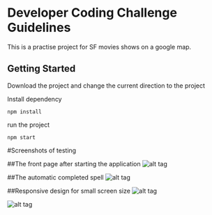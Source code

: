 # Developer Coding Challenge Guidelines

This is a practise project for SF movies shows on a google map.

## Getting Started

Download the project and change the current direction to the project

Install dependency
```
npm install
```

run the project
```
npm start
```

#Screenshots of testing

##The front page after starting the application
![alt tag](https://lh3.googleusercontent.com/b7X4Zp-QQqYikkV3kPYF-cDDMp3HFzt7wDvDMRlMIYTyTKRsjeF6YG3H92AH1Vihg9rOwnVF0JSndTiUq_bjPYKpCoXXNz36rZKMy2fEPhAzQ0rWlfJR245NdAXc5vj5PlTHguxjRjtC1fgnVIaBKOsRLC1taf97T01mVSXjXtu2gS30dA9RVoa7a7RsAdkXiwYzN-eWLaozXL-yG3Oa5YahTOQ27kuK_jeUQ8lPO7LLGeI9cRjjzkj4HwCm4R-6bOtZzqEONOv-XTFPG2VJzxcJHs3O4CncOxJdkFPtDxJDVF8ml1o4DWmYZ3NaaRkoVgSlYLaSTECORneE0F1BMxhotVb08chslYeOQn2Xdh6KJBfb72emO6jumC_BuxwewLXN_9CZDFQMl7OZ7eCD5h7dsb3hEczFJdrhzjo61Jqf-wT03t0CgWmHJ3Fsex-BEs7gq4UnSbPGna3qrbvT9aAbSwFNtYD_sPZf8Q-hFIZE7gUf7hXFm7rK4jqxdvJ5Yob0Sa6GLfm-cE92u_VAb4-UHgqRiUmLZ6EBhgLGWsn7WebFeFcfqES71jyo6ZVRbwv39D67sJJLtnIarDEgznhiOXunLFeHckwewSug6wNllHCitoiX=w1277-h939-no)

##The automatic completed spell
![alt tag](https://lh3.googleusercontent.com/5vpV0HIzlalVd-fvCCeFIwgZmxOfwiG0Kh-ovoZWMqDaCZ89h4UXHraFJ01Hbc04ESGbIhRvgXOPisM4IFpX-alpUGx3udT5QbS0l_pun0gB1scytX8ZL-IxBskoI8TDhaqYc9Af3VJZEebC3150aaM-5Ft_BmlSalpsv5qK7SJZ2UtOlIssF5mZPwWF6IWwrisDsdnE1YjScUaw8VrWUD0yE7gWXJ3Ea-L-XVPpuylabyZaMv__Wges1NvJI1Lf9ol_iAkwZ6mgDmqjoO7BtQypxC5UafbkLy0XrESBZhtdVeN_WeihggqL2AuHLXtN8YQSiU73HNXxtlKBFMQAqW3NMogKg7AsnJYiROnicjjRpd8lWOTiRrAECo1VkINLOCZuvQKNvm9GhjQFFZWVMdVMESGiIPbYSbp_4H0dwz97clkdy4UDB1ZjLtdtDnOH4TPrhHuwDNIOItAOqCXTfu1upB87A5AYIgc8Jw6uNv1wbYK7LIfbh7E2JgL-5gb4nc_Pc--r_qdCQxrgnqzgqfqk-AL6MQzStgmmUMyxUmMBLQbLIk7d0fjKlwOW-AyYwNgRZTSWXaap_qojrI3G5MKGkxQ2BFZir-p_fhvC8wJrnYdJ=w1024-h1146-no)


##Responsive design for small screen size
![alt tag](https://lh3.googleusercontent.com/Qa_gLcwcB-QQV4kWI43zkYbhjfFOMJR7V8wZ-s7EPOdE_ZLgk6Ui-HVgVemqkpDvodS5pIgSnmUKtwehS-OfvStFfGQj1lMMZaVmhhfIP6oURZ9Co2wJf6v2BEnKm5b7EOily6bT7KwO1zjN4WgsvsxGY72NQ0i-eO6PhhPficlNCq7Eztrsrtymsd_BaETXCfxiMrnz76hLOgk-2ShsnwSUvUHEvaNSrRWfhouD4rf32cxXgGXTJWNHVmeKvAX4kz8drILU2ubaQ4bsjd8MpLn3jT_wqZa8dSKIYFkb72CMkrdBtaQr0j8Fa88EzAlkC0OE0jfWphjuG1kO4dsSjAcGBp_afuomkUbOcKou8ZaQ3AxClrSIsQ3IyJMS7n6iy3P-2MbcXXaUXibrkfnjmmaqWi3wFI7P14E1IbAqsv0YX105IOaQYx6RIiNtqapILeAn-pQ9ekgeX6OQ4KCYQm7sCS8g7IxKT0RXJ58tQUXdJDwRNeh5M6I8Om3l6ozOw3Ivx6dszHH-pZEV2RYWHqymJv7i8Db5WSsViP20heQSEBDKknV-4N3QkScKNDYLVexbC1t6etNtEqt24BWHqnvfEAjqbYMCzqhnlPVgqgrWO5VhOdZn=w1062-h1134-no)

![alt tag](https://lh3.googleusercontent.com/XqRRjdrcZ-xRnlF1WJ2rG61R7jyG9-agy6Rk_olPLzlDvJmWaISN15czN9bl9Dc6WW25Pezi6wi6bqXmFagS4Hw6t9RwhMvg6rMedGeQN1FiX4f5D6OdPzxT2Ja6xPMlEq3e_H9FPqmSiEtZLsJDgxq3jPZEiA-QIMEh4NGWiPYlScsvrBIXc-wt1AYbUm7b-78Ys5U2sLTqFfPTjTtAIP9ve2c1zOYJx6w8iqul_DG_zWGX2bmmskNMds55lfRHKgmt0GTCOpDJ8j5QgMqRNDH2AD6awz6UoXdA7Q87HE5BGU9J1K8GJG9dyqHGjN5qbbRoiHXO4lC4oyTfGFlW5L18hnqGPrRb0ile5q6YkuBTJwllC6YRspSjZe5gCwyX2qSdI296vPxdBalSFKKkz37QlxEqsuv0tQaIK-UBAGPEz23EwVylbjKe8OdJoYCm1abYAxnzqtJX1advjRovThC1V5OAS7yS2xdx6PR0BDPQLz4XKPE6M3xVknlWA6qYTRyQvxobxLAgzVsmQtJ5j9I9Lo-Jr1JkKJL3wCZGgI1kzlCL6Bnhni035cRXMHyJ09EyTg7vM-MTd4zu7J2z1lF-OFS3uQELDipbo6hj1HGe2kIF=w888-h1032-no)